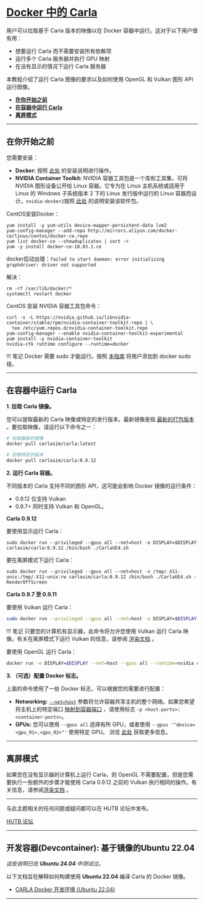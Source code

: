 # [Docker 中的 Carla](https://carla.readthedocs.io/en/latest/build_docker/) 

用户可以拉取基于 Carla 版本的映像以在 Docker 容器中运行。这对于以下用户很有用：

- 想要运行 Carla 而不需要安装所有依赖项
- 运行多个 Carla 服务器并执行 GPU 映射
- 在没有显示的情况下运行 Carla 服务器


本教程介绍了运行 Carla 图像的要求以及如何使用 OpenGL 和 Vulkan 图形 API 运行图像。

- [__在你开始之前__](#before_you_begin)
- [__在容器中运行 Carla__](#running_carla_in_a_container)
- [__离屏模式__](#off_screen_mode)

---
## 在你开始之前 <span id="before_you_begin"></span>

您需要安装：

- __Docker:__ 按照 [此处](https://docs.docker.com/engine/install/) 的安装说明进行操作。
- __NVIDIA Container Toolkit:__ NVIDIA 容器工具包是一个库和工具集，可将 NVIDIA 图形设备公开给 Linux 容器。它专为在 Linux 主机系统或适用于 Linux 的 Windows 子系统版本 2 下的 Linux 发行版中运行的 Linux 容器而设计。`nvidia-docker2`按照 [此处](https://docs.nvidia.com/datacenter/cloud-native/container-toolkit/install-guide.html#installation-guide) 的说明安装该软件包。

CentOS安装Docker：
```shell
yum install -y yum-utils device-mapper-persistent-data lvm2
yum-config-manager --add-repo http://mirrors.aliyun.com/docker-ce/linux/centos/docker-ce.repo
yum list docker-ce --showduplicates | sort -r
yum -y install docker-ce-18.03.1.ce
```

docker启动出错：`failed to start daemon: error initializing graphdriver: driver not supported`

解决：
```shell
rm -rf /var/lib/docker/*
systemctl restart docker
```

CentOS 安装 NVIDIA 容器工具包命令：
```shell
curl -s -L https://nvidia.github.io/libnvidia-container/stable/rpm/nvidia-container-toolkit.repo | \
  tee /etc/yum.repos.d/nvidia-container-toolkit.repo
yum-config-manager --enable nvidia-container-toolkit-experimental
yum install -y nvidia-container-toolkit
nvidia-ctk runtime configure --runtime=docker
```

!!! 笔记
    Docker 需要 sudo 才能运行。按照 [本指南](https://docs.docker.com/install/linux/linux-postinstall/) 将用户添加到 docker sudo 组。



---
## 在容器中运行 Carla <span id="running_carla_in_a_container"></span>

__1. 拉取 Carla 镜像。__

您可以提取最新的 Carla 映像或特定的发行版本。最新镜像是指 [最新的打包版本](https://github.com/carla-simulator/carla/releases) 。要拉取映像，请运行以下命令之一：

```sh
# 拉取最新的镜像
docker pull carlasim/carla:latest

# 拉取特定的版本
docker pull carlasim/carla:0.9.12
```

__2. 运行 Carla 容器。__

不同版本的 Carla 支持不同的图形 API，这可能会影响 Docker 镜像的运行条件：

- 0.9.12 仅支持 Vulkan
- 0.9.7+ 同时支持 Vulkan 和 OpenGL。


__Carla 0.9.12__

要使用显示运行 Carla：

```
sudo docker run --privileged --gpus all --net=host -e DISPLAY=$DISPLAY carlasim/carla:0.9.12 /bin/bash ./CarlaUE4.sh
```

要在离屏模式下运行 Carla：

```
sudo docker run --privileged --gpus all --net=host -v /tmp/.X11-unix:/tmp/.X11-unix:rw carlasim/carla:0.9.12 /bin/bash ./CarlaUE4.sh -RenderOffScreen
```

__Carla 0.9.7 至 0.9.11__

要使用 Vulkan 运行 Carla：

```sh
sudo docker run --privileged --gpus all --net=host -e DISPLAY=$DISPLAY -e SDL_VIDEODRIVER=x11 -v /tmp/.X11-unix:/tmp/.X11-unix:rw carlasim/carla:0.9.11 /bin/bash ./CarlaUE4.sh -vulkan <-additonal-carla-flags>
```

!!! 笔记
    只要您的计算机有显示器，此命令将允许您使用 Vulkan 运行 Carla 映像。有关在离屏模式下运行 Vulkan 的信息，请参阅 [渲染文档](adv_rendering_options.md#off-screen-mode) 。

要使用 OpenGL 运行 Carla：

```sh
docker run -e DISPLAY=$DISPLAY --net=host --gpus all --runtime=nvidia carlasim/carla:<version> /bin/bash CarlaUE4.sh -opengl <-additonal-carla-flags>
```

__3. （可选）配置 Docker 标志。__

上面的命令使用了一些 Docker 标志，可以根据您的需要进行配置：

- __Networking:__ [`--net=host`](https://docs.docker.com/engine/reference/run/#network-settings) 参数将允许容器共享主机的整个网络。如果您希望将主机上的特定端口 [映射到容器端口](https://docs.docker.com/engine/reference/run/#expose-incoming-ports) ，请使用标志 `-p <host-ports>:<container-ports>`。 
- __GPUs:__ 您可以使用 `--gpus all` 选择有所 GPU，或者使用 `--gpus '"device=<gpu_01>,<gpu_02>"'` 使用特定 GPU。 浏览 [此处](https://docs.docker.com/config/containers/resource_constraints/#gpu) 获取更多信息。 

---

## 离屏模式 <span id="off_screen_mode"></span>

如果您在没有显示器的计算机上运行 Carla，则 OpenGL 不需要配置，但是您需要执行一些额外的步骤才能使用 Carla 0.9.12 之前的 Vulkan 执行相同的操作。有关信息，请参阅[渲染文档](adv_rendering_options.md#off-screen-mode) 。

---

与此主题相关的任何问题或疑问都可以在 HUTB 论坛中发布。

<div class="build-buttons">
<p>
<a href="https://github.com/OpenHUTB/hutb/discussions" target="_blank" class="btn btn-neutral" title="跳转至 HUTB 论坛">
HUTB 论坛</a>
</p>
</div>


---

## 开发容器(Devcontainer): 基于镜像的Ubuntu 22.04

_这些说明已在 **Ubuntu 24.04** 中测试过。_

以下文档旨在解释如何构建使用 **Ubuntu 22.04** 编译 Carla 的 Docker 镜像。 

- [CARLA Docker 开发环境 (Ubuntu 22.04)](build/build_docker_ubuntu22.md)

---
